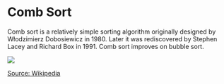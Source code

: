 <h1>Comb Sort</h1>
<p>Comb sort is a relatively simple sorting algorithm originally designed by Włodzimierz Dobosiewicz in 1980. Later it was rediscovered by Stephen Lacey and Richard Box in 1991. Comb sort improves on bubble sort.</p>
<img src="https://upload.wikimedia.org/wikipedia/commons/4/46/Comb_sort_demo.gif">

<a href="https://en.wikipedia.org/wiki/Comb_sort">Source: Wikipedia</a>